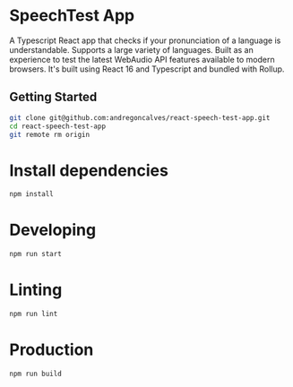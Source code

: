 # SpeechTest App

A Typescript React app that checks if your pronunciation of a language is understandable.
Supports a large variety of languages.
Built as an experience to test the latest WebAudio API features available to modern browsers.
It's built using React 16 and Typescript and bundled with Rollup.

## Getting Started

```bash
git clone git@github.com:andregoncalves/react-speech-test-app.git
cd react-speech-test-app
git remote rm origin
```

# Install dependencies

```bash
npm install
```

# Developing

```bash
npm run start
```

# Linting

```bash
npm run lint
```

# Production

```bash
npm run build
```
